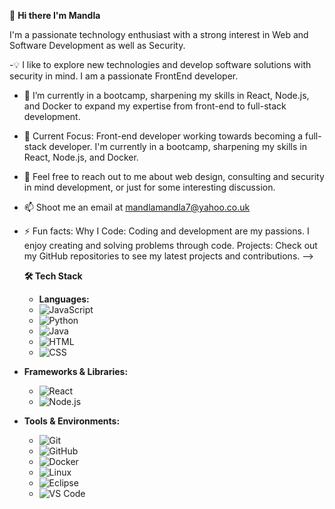 👋 **Hi there I'm Mandla**

I'm a passionate technology enthusiast with a strong interest in Web and Software Development as well as Security.

-💡  I like to explore new technologies and develop software solutions with security in mind. I am a passionate FrontEnd developer.

- 🔭 I’m currently in a bootcamp, sharpening my skills in React, Node.js, and Docker to expand my expertise from front-end to full-stack development.
  
- 🌱 Current Focus: Front-end developer working towards becoming a full-stack developer. I'm currently in a bootcamp, sharpening my skills in React, Node.js, and Docker.
  
- 💬 Feel free to reach out to me about web design, consulting and security in mind development, or just for some interesting discussion.
  
- 📫 Shoot me an email at mandlamandla7@yahoo.co.uk
  
- ⚡ Fun facts: Why I Code: Coding and development are my passions. I enjoy creating and solving problems through code.
     Projects: Check out my GitHub repositories to see my latest projects and contributions.
-->

  **🛠 Tech Stack**
  
  - **Languages:**
  - ![JavaScript](https://img.shields.io/badge/JavaScript-323330?style=flat&logo=javascript&logoColor=F7DF1E)
  - ![Python](https://img.shields.io/badge/Python-3776AB?style=flat&logo=python&logoColor=white)
  - ![Java](https://img.shields.io/badge/Java-007396?style=flat&logo=java&logoColor=white)
  - ![HTML](https://img.shields.io/badge/HTML5-E34F26?style=flat&logo=html5&logoColor=white)
  - ![CSS](https://img.shields.io/badge/CSS3-1572B6?style=flat&logo=css3&logoColor=white)

- **Frameworks & Libraries:**
  - ![React](https://img.shields.io/badge/React-20232A?style=flat&logo=react&logoColor=61DAFB)
  - ![Node.js](https://img.shields.io/badge/Node.js-339933?style=flat&logo=nodedotjs&logoColor=white)
    
- **Tools & Environments:**
  - ![Git](https://img.shields.io/badge/Git-F05032?style=flat&logo=git&logoColor=white)
  - ![GitHub](https://img.shields.io/badge/GitHub-181717?style=flat&logo=github&logoColor=white)
  - ![Docker](https://img.shields.io/badge/Docker-2496ED?style=flat&logo=docker&logoColor=white)
  - ![Linux](https://img.shields.io/badge/Linux-FCC624?style=flat&logo=linux&logoColor=black)
  - ![Eclipse](https://img.shields.io/badge/Eclipse-2C2255?style=flat&logo=eclipse&logoColor=white)
  - ![VS Code](https://img.shields.io/badge/VS%20Code-007ACC?style=flat&logo=visual-studio-code&logoColor=white)

